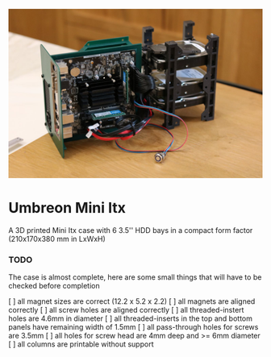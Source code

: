 ![Showcase of v0.1](showcase/v0.1.JPG)

# Umbreon Mini Itx

A 3D printed Mini Itx case with 6 3.5'' HDD bays in a compact form factor (210x170x380 mm in LxWxH)

### TODO

The case is almost complete, here are some small things that will have to be checked before completion

[ ] all magnet sizes are correct (12.2 x 5.2 x 2.2)
[ ] all magnets are aligned correctly
[ ] all screw holes are aligned correctly
[ ] all threaded-instert holes are 4.6mm in diameter
[ ] all threaded-inserts in the top and bottom panels have remaining width of 1.5mm
[ ] all pass-through holes for screws are 3.5mm
[ ] all holes for screw head are 4mm deep and >= 6mm diameter
[ ] all columns are printable without support
